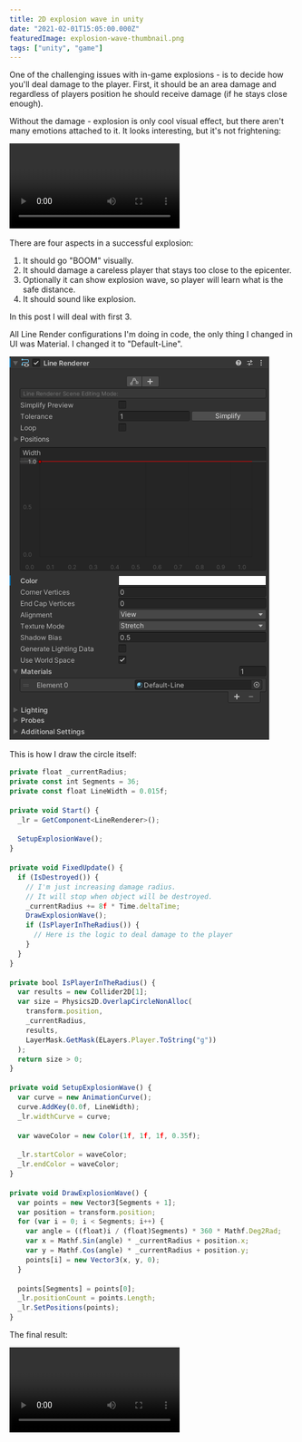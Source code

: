 ```yaml
---
title: 2D explosion wave in unity
date: "2021-02-01T15:05:00.000Z"
featuredImage: explosion-wave-thumbnail.png
tags: ["unity", "game"]
---
```


One of the challenging issues with in-game explosions - is to decide how you'll deal damage to the player.
First, it should be an area damage and regardless of players position he should receive damage (if he stays close enough).

<!-- end -->

Without the damage - explosion is only cool visual effect, but there aren't many emotions attached to it.
It looks interesting, but it's not frightening:

<video autoplay loop data-test="foo">
  <source src="explosion-without-damage.mp4" type="video/mp4" />
</video>

There are four aspects in a successful explosion:

1. It should go "BOOM" visually.
1. It should damage a careless player that stays too close to the epicenter.
1. Optionally it can show explosion wave, so player will learn what is the safe distance.
1. It should sound like explosion.

In this post I will deal with first 3.

All Line Render configurations I'm doing in code, the only thing I changed in UI was Material.
I changed it to "Default-Line".

![Explosion Render Line](explosion-render-line.png)

This is how I draw the circle itself:
```typescript
private float _currentRadius;
private const int Segments = 36;
private const float LineWidth = 0.015f;

private void Start() {  
  _lr = GetComponent<LineRenderer>();
  
  SetupExplosionWave();
}

private void FixedUpdate() {
  if (IsDestroyed()) {
    // I'm just increasing damage radius.
    // It will stop when object will be destroyed.
    _currentRadius += 8f * Time.deltaTime;
    DrawExplosionWave();
    if (IsPlayerInTheRadius()) {
      // Here is the logic to deal damage to the player
    }
  }
}

private bool IsPlayerInTheRadius() {
  var results = new Collider2D[1];
  var size = Physics2D.OverlapCircleNonAlloc(
    transform.position, 
    _currentRadius,
    results,
    LayerMask.GetMask(ELayers.Player.ToString("g"))
  );
  return size > 0;
}

private void SetupExplosionWave() {
  var curve = new AnimationCurve();
  curve.AddKey(0.0f, LineWidth);
  _lr.widthCurve = curve;

  var waveColor = new Color(1f, 1f, 1f, 0.35f);
  
  _lr.startColor = waveColor;
  _lr.endColor = waveColor;
}

private void DrawExplosionWave() {
  var points = new Vector3[Segments + 1];
  var position = transform.position;
  for (var i = 0; i < Segments; i++) {
    var angle = ((float)i / (float)Segments) * 360 * Mathf.Deg2Rad;
    var x = Mathf.Sin(angle) * _currentRadius + position.x;
    var y = Mathf.Cos(angle) * _currentRadius + position.y;
    points[i] = new Vector3(x, y, 0);
  }
  
  points[Segments] = points[0];
  _lr.positionCount = points.Length;
  _lr.SetPositions(points);
}
```

The final result:

<video autoplay loop>
  <source src="explosion-with-damage-wave.mp4" type="video/mp4" />
</video>

